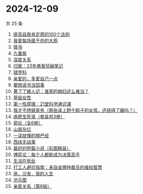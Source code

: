 # 2024-12-09

共 25 条

<!-- BEGIN WEREAD -->
<!-- 最后更新时间 2024-12-09 03:11:20 +0800 -->
1. [提高自我肯定感的100个法则](https://weread.qq.com/web/bookDetail/7b232300813ab9641g0174cf)
1. [我爱每场属于你的大雨](https://weread.qq.com/web/bookDetail/6c1324a0813ab96afg016953)
1. [情书](https://weread.qq.com/web/bookDetail/0e3324e0716659010e39131)
1. [九重紫](https://weread.qq.com/web/bookDetail/96632d10577cfe966a6c42e)
1. [深度关系](https://weread.qq.com/web/bookDetail/bb432f60813ab8444g014d61)
1. [归案：23年悬案侦破笔记](https://weread.qq.com/web/bookDetail/bb032f20813ab9683g013c82)
1. [错登科](https://weread.qq.com/web/bookDetail/53332100813ab9612g015378)
1. [亲爱的，多爱自己一点](https://weread.qq.com/web/bookDetail/df432220813ab95eeg013e9e)
1. [要把读书当回事](https://weread.qq.com/web/bookDetail/84332df0726cb9908433827)
1. [黄了了嫁人记：谁家的媳妇这么难当？](https://weread.qq.com/web/bookDetail/29932610813ab95edg01504c)
1. [基层女性](https://weread.qq.com/web/bookDetail/d3c3209072646383d3ce031)
1. [第一性原理：21堂科学通识课](https://weread.qq.com/web/bookDetail/a1c32030813ab96d8g0171b2)
1. [我才不想做家务（那些读上野千鹤子的女孩，还结得了婚吗？）](https://weread.qq.com/web/bookDetail/800329f0813ab9643g0180bf)
1. [病房生死录（套装共3册）](https://weread.qq.com/web/bookDetail/4c632b60813ab8df3g0158f7)
1. [郭论（全6册）](https://weread.qq.com/web/bookDetail/9f5324c0725668e99f529ee)
1. [山居杂忆](https://weread.qq.com/web/bookDetail/90432270813ab8a7eg018ba7)
1. [一读就懂的楞严经](https://weread.qq.com/web/bookDetail/4bf32410813ab943bg014a4e)
1. [西线无战事](https://weread.qq.com/web/bookDetail/24f323d0813ab7493g011798)
1. [最好的短篇小说（彩图精装）](https://weread.qq.com/web/bookDetail/39d32fc05c692539ddcf794)
1. [博弈论：每个人都能成为决策高手](https://weread.qq.com/web/bookDetail/5d332c2072575dbf5d33fe2)
1. [生活在低处](https://weread.qq.com/web/bookDetail/8f532800813ab96c5g0109f5)
1. [打工人避坑指南：来自金牌仲裁员的维权智慧](https://weread.qq.com/web/bookDetail/d0b32590813ab9600g014ac7)
1. [床，沙发，我的人生](https://weread.qq.com/web/bookDetail/41632490813ab824eg015667)
1. [沧元图](https://weread.qq.com/web/bookDetail/51432e90718518b5514e719)
1. [亲密关系（第8版）](https://weread.qq.com/web/bookDetail/16832420813ab90f3g019f92)
<!-- END WEREAD -->